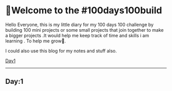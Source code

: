 # 🙏Welcome to the #100days100build

Hello Everyone, this is my little diary for my 100 days 100 challenge by building 100 mini projects or some small projects that join together to make a bigger projects .It would help me keep track of time and skills i am learning . To help me grow🌱.

I could also use this blog for my notes and stuff also.

[Day1](#Day:1)

---

## Day:1
